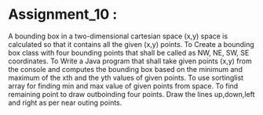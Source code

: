 # Assignment_10 :

A bounding box in a two-dimensional cartesian space (x,y) space is calculated 
so that it contains all the given (x,y) points. 
To Create a bounding box class with four bounding points that shall be called as NW, NE, SW, SE coordinates. 
To Write a Java program that shall take given points (x,y) from the console
and computes the bounding box based on the minimum and maximum of the xth and the yth values of given points.
To use sortinglist array for finding min and max value of given points from space.
To find remaining point to draw outboinding four points.
Draw the lines up,down,left and right as per near outing points.
